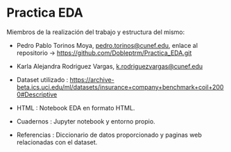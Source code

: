 # Practica EDA

Miembros de la realización del trabajo y estructura del mismo: 

- Pedro Pablo Torinos Moya, pedro.torinos@cunef.edu, enlace al repositorio -> https://github.com/Dobleptrm/Practica_EDA.git
- Karla Alejandra Rodriguez Vargas, k.rodriguezvargas@cunef.edu

- Dataset utilizado : https://archive-beta.ics.uci.edu/ml/datasets/insurance+company+benchmark+coil+2000#Descriptive
- HTML : Notebook EDA en formato HTML.
- Cuadernos : Jupyter notebook y entorno propio.
- Referencias : Diccionario de datos proporcionado y paginas web relacionadas con el dataset. 
